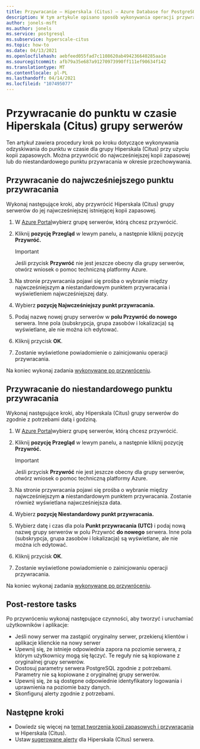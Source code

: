 ```yaml
---
title: Przywracanie — Hiperskala (Citus) — Azure Database for PostgreSQL — Azure Portal
description: W tym artykule opisano sposób wykonywania operacji przywracania w Azure Database for PostgreSQL — Hiperskala (Citus) za pośrednictwem Azure Portal.
author: jonels-msft
ms.author: jonels
ms.service: postgresql
ms.subservice: hyperscale-citus
ms.topic: how-to
ms.date: 04/13/2021
ms.openlocfilehash: aebfeed055fad7c1108620ab494236640285aa1e
ms.sourcegitcommit: afb79a35e687a91270973990ff111ef90634f142
ms.translationtype: MT
ms.contentlocale: pl-PL
ms.lasthandoff: 04/14/2021
ms.locfileid: "107495077"
---
```

# <a name="point-in-time-restore-of-a-hyperscale-citus-server-group"></a>Przywracanie do punktu w czasie Hiperskala (Citus) grupy serwerów

Ten artykuł zawiera procedury krok po [](concepts-hyperscale-backup.md#point-in-time-restore-pitr) kroku dotyczące wykonywania odzyskiwania do punktu w czasie dla grupy Hiperskala (Citus) przy użyciu kopii zapasowych. Można przywrócić do najwcześniejszej kopii zapasowej lub do niestandardowego punktu przywracania w okresie przechowywania.

## <a name="restoring-to-the-earliest-restore-point"></a>Przywracanie do najwcześniejszego punktu przywracania

Wykonaj następujące kroki, aby przywrócić Hiperskala (Citus) grupy serwerów do jej najwcześniejszej istniejącej kopii zapasowej.

1.  W [Azure Portal](https://portal.azure.com/)wybierz grupę serwerów, którą chcesz przywrócić.

2.  Kliknij **pozycję Przegląd** w lewym panelu, a następnie kliknij pozycję **Przywróć.**

    > [!IMPORTANT]
    > Jeśli przycisk **Przywróć** nie jest jeszcze obecny dla grupy serwerów, otwórz wniosek o pomoc techniczną platformy Azure.

3.  Na stronie przywracania pojawi się  prośba o wybranie między najwcześniejszym **a** niestandardowym punktem przywracania i wyświetleniem najwcześniejszej daty.

4.  Wybierz **pozycję Najwcześniejszy punkt przywracania.**

5.  Podaj nazwę nowej grupy serwerów w **polu Przywróć do nowego** serwera. Inne pola (subskrypcja, grupa zasobów i lokalizacja) są wyświetlane, ale nie można ich edytować.

6.  Kliknij przycisk **OK**.

7.  Zostanie wyświetlone powiadomienie o zainicjowaniu operacji przywracania.

Na koniec wykonaj zadania [wykonywane po przywróceniu](#post-restore-tasks).

## <a name="restoring-to-a-custom-restore-point"></a>Przywracanie do niestandardowego punktu przywracania

Wykonaj następujące kroki, aby Hiperskala (Citus) grupy serwerów do zgodnie z potrzebami datą i godziną.

1.  W [Azure Portal](https://portal.azure.com/)wybierz grupę serwerów, którą chcesz przywrócić.

2.  Kliknij **pozycję Przegląd** w lewym panelu, a następnie kliknij pozycję **Przywróć.**

    > [!IMPORTANT]
    > Jeśli przycisk **Przywróć** nie jest jeszcze obecny dla grupy serwerów, otwórz wniosek o pomoc techniczną platformy Azure.

3.  Na stronie przywracania pojawi się  prośba o wybranie między najwcześniejszym **a** niestandardowym punktem przywracania. Zostanie również wyświetlana najwcześniejsza data.

4.  Wybierz **pozycję Niestandardowy punkt przywracania.**

5.  Wybierz datę i czas dla pola **Punkt przywracania (UTC)** i podaj nową nazwę grupy serwerów w polu Przywróć **do nowego** serwera. Inne pola (subskrypcja, grupa zasobów i lokalizacja) są wyświetlane, ale nie można ich edytować.
 
6.  Kliknij przycisk **OK**.

7.  Zostanie wyświetlone powiadomienie o zainicjowaniu operacji przywracania.

Na koniec wykonaj zadania [wykonywane po przywróceniu](#post-restore-tasks).

## <a name="post-restore-tasks"></a>Post-restore tasks

Po przywróceniu wykonaj następujące czynności, aby tworzyć i uruchamiać użytkowników i aplikacje:

* Jeśli nowy serwer ma zastąpić oryginalny serwer, przekieruj klientów i aplikacje klienckie na nowy serwer
* Upewnij się, że istnieje odpowiednia zapora na poziomie serwera, z którym użytkownicy mogą się łączyć. Te reguły nie są kopiowane z oryginalnej grupy serwerów.
* Dostosuj parametry serwera PostgreSQL zgodnie z potrzebami. Parametry nie są kopiowane z oryginalnej grupy serwerów.
* Upewnij się, że są dostępne odpowiednie identyfikatory logowania i uprawnienia na poziomie bazy danych.
* Skonfiguruj alerty zgodnie z potrzebami.

## <a name="next-steps"></a>Następne kroki

* Dowiedz się więcej na [temat tworzenia kopii zapasowych i przywracania](concepts-hyperscale-backup.md) w Hiperskala (Citus).
* Ustaw [sugerowane alerty](./howto-hyperscale-alert-on-metric.md#suggested-alerts) dla Hiperskala (Citus) serwera.
